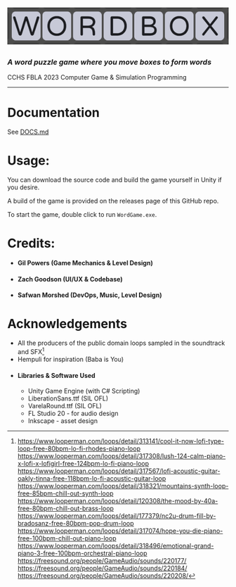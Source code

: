 # ![WordBox](WordGame.png)
###  *A word puzzle game where you move boxes to form words*
CCHS FBLA 2023 Computer Game & Simulation Programming
___

# Documentation
See [DOCS.md](DOCS.md)
# Usage:
You can download the source code and build the game yourself in Unity if you desire.

A build of the game is provided on the releases page of this GitHub repo.

To start the game, double click to run `WordGame.exe`. 

# Credits:
- #### Gil Powers (Game Mechanics & Level Design)
- #### Zach Goodson (UI/UX & Codebase)
- #### Safwan Morshed (DevOps, Music, Level Design)
# Acknowledgements
 - All the producers of the public domain loops sampled in the soundtrack and SFX[^1]
 - Hempuli for inspiration (Baba is You)
 - #### Libraries & Software Used
   - Unity Game Engine (with C# Scripting)
   - LiberationSans.ttf (SIL OFL)
   - VarelaRound.ttf (SIL OFL)
   - FL Studio 20 - for audio design
   - Inkscape - asset design
 
[^1]:  https://www.looperman.com/loops/detail/313141/cool-it-now-lofi-type-loop-free-80bpm-lo-fi-rhodes-piano-loop
  https://www.looperman.com/loops/detail/317308/lush-124-calm-piano-x-lofi-x-lofigirl-free-124bpm-lo-fi-piano-loop
  https://www.looperman.com/loops/detail/317567/lofi-acoustic-guitar-oakly-tinna-free-118bpm-lo-fi-acoustic-guitar-loop
  https://www.looperman.com/loops/detail/318321/mountains-synth-loop-free-85bpm-chill-out-synth-loop
  https://www.looperman.com/loops/detail/120308/the-mood-by-40a-free-80bpm-chill-out-brass-loop
  https://www.looperman.com/loops/detail/177379/nc2u-drum-fill-by-bradosanz-free-80bpm-pop-drum-loop
  https://www.looperman.com/loops/detail/317074/hope-you-die-piano-free-100bpm-chill-out-piano-loop
  https://www.looperman.com/loops/detail/318496/emotional-grand-piano-3-free-100bpm-orchestral-piano-loop
  https://freesound.org/people/GameAudio/sounds/220177/
  https://freesound.org/people/GameAudio/sounds/220184/
  https://freesound.org/people/GameAudio/sounds/220208/ 
